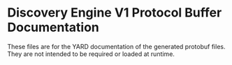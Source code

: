 # Discovery Engine V1 Protocol Buffer Documentation

These files are for the YARD documentation of the generated protobuf files.
They are not intended to be required or loaded at runtime.
